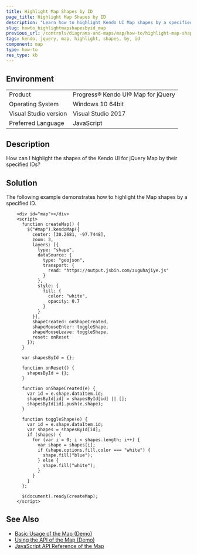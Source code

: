 ```yaml
---
title: Highlight Map Shapes by ID
page_title: Highlight Map Shapes by ID
description: "Learn how to highlight Kendo UI Map shapes by a specified ID."
slug: howto_highlightmapshapesbyid_map
previous_url: /controls/diagrams-and-maps/map/how-to/highlight-map-shapes-by-id
tags: kendo, jquery, map, highlight, shapes, by, id
component: map
type: how-to
res_type: kb
---
```


## Environment

<table>
 <tr>
  <td>Product</td>
  <td>Progress® Kendo UI® Map for jQuery</td>
 </tr>
 <tr>
  <td>Operating System</td>
  <td>Windows 10 64bit</td>
 </tr>
 <tr>
  <td>Visual Studio version</td>
  <td>Visual Studio 2017</td>
 </tr>
 <tr>
  <td>Preferred Language</td>
  <td>JavaScript</td>
 </tr>
</table>

## Description

How can I highlight the shapes of the Kendo UI for jQuery Map by their specified IDs?

## Solution

The following example demonstrates how to highlight the Map shapes by a specified ID.

```dojo
    <div id="map"></div>
    <script>
      function createMap() {
        $("#map").kendoMap({
          center: [30.2681, -97.7448],
          zoom: 3,
          layers: [{
            type: "shape",
            dataSource: {
              type: "geojson",
              transport: {
                read: "https://output.jsbin.com/zuguhajiye.js"
              }
            },
            style: {
              fill: {
                color: "white",
                opacity: 0.7
              }
            }
          }],
          shapeCreated: onShapeCreated,
          shapeMouseEnter: toggleShape,
          shapeMouseLeave: toggleShape,
          reset: onReset
        });
      }

      var shapesById = {};

      function onReset() {
        shapesById = {};
      }

      function onShapeCreated(e) {
        var id = e.shape.dataItem.id;
        shapesById[id] = shapesById[id] || [];        
        shapesById[id].push(e.shape);
      }

      function toggleShape(e) {
        var id = e.shape.dataItem.id;
        var shapes = shapesById[id];
        if (shapes) {
          for (var i = 0; i < shapes.length; i++) {
            var shape = shapes[i];
            if (shape.options.fill.color === "white") {
              shape.fill("blue");
            } else {
              shape.fill("white");
            }
          }
        }
      };

      $(document).ready(createMap);
    </script>
```

## See Also

* [Basic Usage of the Map (Demo)](https://demos.telerik.com/kendo-ui/map/index)
* [Using the API of the Map (Demo)](https://demos.telerik.com/kendo-ui/map/api)
* [JavaScript API Reference of the Map](/api/javascript/dataviz/ui/map)
